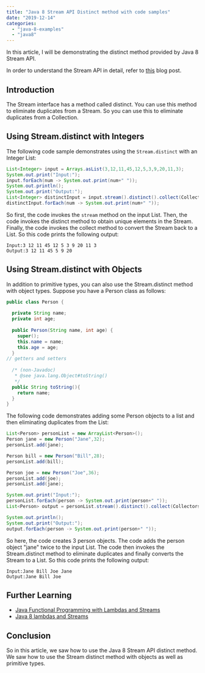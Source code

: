 ```yaml
---
title: "Java 8 Stream API Distinct method with code samples"
date: "2019-12-14"
categories: 
  - "java-8-examples"
  - "java8"
---
```


In this article, I will be demonstrating the distinct method provided by Java 8 Stream API.

In order to understand the Stream API in detail, refer to [this](https://reshmabidikar.github.io/2019/05/java-8-stream-api.html) blog post.

## Introduction

The Stream interface has a method called distinct. You can use this method to eliminate duplicates from a Stream. So you can use this to eliminate duplicates from a Collection.

## Using Stream.distinct with Integers

The following code sample demonstrates using the `Stream.distinct` with an Integer List:

```java
List<Integer> input = Arrays.asList(3,12,11,45,12,5,3,9,20,11,3);
System.out.print("Input:");
input.forEach(num -> System.out.print(num+" "));
System.out.println();
System.out.print("Output:");
List<Integer> distinctInput = input.stream().distinct().collect(Collectors.toList());
distinctInput.forEach(num -> System.out.print(num+" "));

```

So first, the code invokes the `stream` method on the input List. Then, the code invokes the distinct method to obtain unique elements in the Stream. Finally, the code invokes the collect method to convert the Stream back to a List. So this code prints the following output:

```
Input:3 12 11 45 12 5 3 9 20 11 3 
Output:3 12 11 45 5 9 20
```

## Using Stream.distinct with Objects

In addition to primitive types, you can also use the Stream.distinct method with object types. Suppose you have a Person class as follows:

```java
public class Person {
  
  private String name;
  private int age;
  
  public Person(String name, int age) {
    super();
    this.name = name;
    this.age = age;
  }
// getters and setters
  
  /* (non-Javadoc)
   * @see java.lang.Object#toString()
   */
  public String toString(){
    return name;
  }
}
```
The following code demonstrates adding some Person objects to a list and then eliminating duplicates from the List:

```java
List<Person> personList = new ArrayList<Person>();
Person jane = new Person("Jane",32);
personList.add(jane);

Person bill = new Person("Bill",28);
personList.add(bill);

Person joe = new Person("Joe",36);
personList.add(joe);
personList.add(jane);

System.out.print("Input:");
personList.forEach(person -> System.out.print(person+" "));
List<Person> output = personList.stream().distinct().collect(Collectors.toList());

System.out.println();
System.out.print("Output:");
output.forEach(person -> System.out.print(person+" "));
```

So here, the code creates 3 person objects. The code adds the person object "jane" twice to the input List. The code then invokes the Stream.distinct method to eliminate duplicates and finally converts the Stream to a List. So this code prints the following output:

```
Input:Jane Bill Joe Jane 
Output:Jane Bill Joe
```

## Further Learning

- [Java Functional Programming with Lambdas and Streams](https://click.linksynergy.com/deeplink?id=MnzIZAZNE5Y&mid=39197&murl=https%3A%2F%2Fwww.udemy.com%2Fcourse%2Ffunctional-programming-with-java%2F)
- [Java 8 lambdas and Streams](https://click.linksynergy.com/deeplink?id=MnzIZAZNE5Y&mid=39197&murl=https%3A%2F%2Fwww.udemy.com%2Fcourse%2Fjava8_lambdasandstreams%2F)

## Conclusion

So in this article, we saw how to use the Java 8 Stream API distinct method. We saw how to use the Stream distinct method with objects as well as primitive types.
